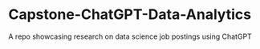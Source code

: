 # Capstone-ChatGPT-Data-Analytics
A repo showcasing research on data science job postings using ChatGPT
